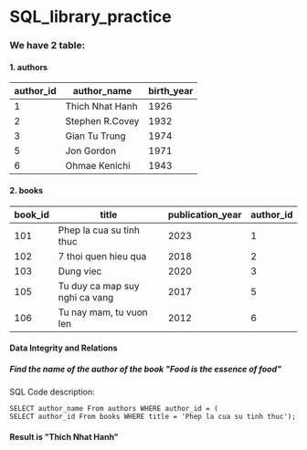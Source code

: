 # SQL_library_practice

### We have 2 table:

#### 1. authors

|author_id|author_name|birth_year|
|---------|-----------|----------|
|1|Thich Nhat Hanh|1926|
|2|Stephen R.Covey|1932|
|3|Gian Tu Trung|1974|
|5|Jon Gordon|1971|
|6|Ohmae Kenichi|1943|

#### 2. books

|book_id|title|publication_year|author_id|
|-------|-----|----------------|---------|
|101|Phep la cua su tinh thuc|2023|1|
|102|7 thoi quen hieu qua|2018|2|
|103|Dung viec|2020|3|
|105|Tu duy ca map suy nghĩ ca vang|2017|5|
|106|Tu nay mam, tu vuon len|2012|6|

#### Data Integrity and Relations
##### Find the name of the author of the book "Food is the essence of food"

SQL Code description:
```
SELECT author_name From authors WHERE author_id = (
SELECT author_id From books WHERE title = 'Phep la cua su tinh thuc');
```
#### Result is "Thich Nhat Hanh"
